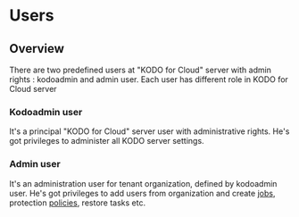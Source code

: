 # Users

## Overview 

There are two predefined users at "KODO for Cloud" server with admin rights : kodoadmin and admin user. Each user has different role in KODO for Cloud server

###  Kodoadmin user

It's a principal "KODO for Cloud" server user with administrative rights. He's got privileges  to administer all KODO server settings.   

### Admin user

It's an administration user for tenant organization, defined by kodoadmin user. He's got privileges to add users from organization and create [jobs](https://app.gitbook.com/@storware/s/kodo-for-cloud-office365/administration/jobs/@drafts), protection [policies](https://app.gitbook.com/@storware/s/kodo-for-cloud-office365/~/drafts/-MAbwsZJcNk8H89M5g69/administration/policies/@drafts), restore tasks etc.

